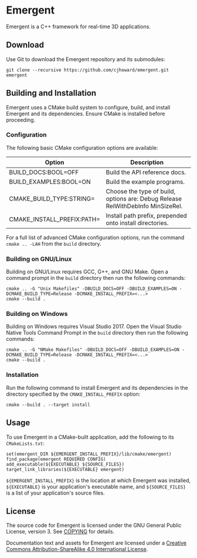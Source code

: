 # Emergent

Emergent is a C++ framework for real-time 3D applications.

## Download

Use Git to download the Emergent repository and its submodules:

	git clone --recursive https://github.com/cjhoward/emergent.git emergent

## Building and Installation

Emergent uses a CMake build system to configure, build, and install Emergent and its dependencies. Ensure CMake is installed before proceeding.

### Configuration

The following basic CMake configuration options are available:

| Option                     | Description                                                                     |
| ---------------------------|-------------------------------------------------------------------------------- |
| BUILD_DOCS:BOOL=OFF        | Build the API reference docs.                                                   |
| BUILD_EXAMPLES:BOOL=ON     | Build the example programs.                                                     |
| CMAKE_BUILD_TYPE:STRING=   | Choose the type of build, options are: Debug Release RelWithDebInfo MinSizeRel. |
| CMAKE_INSTALL_PREFIX:PATH= | Install path prefix, prepended onto install directories.                        |

For a full list of advanced CMake configuration options, run the command `cmake .. -LAH` from the `build` directory.

### Building on GNU/Linux

Building on GNU/Linux requires GCC, G++, and GNU Make. Open a command prompt in the `build` directory then run the following commands:

	cmake .. -G "Unix Makefiles" -DBUILD_DOCS=OFF -DBUILD_EXAMPLES=ON -DCMAKE_BUILD_TYPE=Release -DCMAKE_INSTALL_PREFIX=<...>
	cmake --build .

### Building on Windows

Building on Windows requires Visual Studio 2017. Open the Visual Studio Native Tools Command Prompt in the `build` directory then run the following commands:

	cmake .. -G "NMake Makefiles" -DBUILD_DOCS=OFF -DBUILD_EXAMPLES=ON -DCMAKE_BUILD_TYPE=Release -DCMAKE_INSTALL_PREFIX=<...>
	cmake --build .

### Installation

Run the following command to install Emergent and its dependencies in the directory specified by the `CMAKE_INSTALL_PREFIX` option:

	cmake --build . --target install

## Usage

To use Emergent in a CMake-built application, add the following to its `CMakeLists.txt`:

	set(emergent_DIR ${EMERGENT_INSTALL_PREFIX}/lib/cmake/emergent)
	find_package(emergent REQUIRED CONFIG)
	add_executable(${EXECUTABLE} ${SOURCE_FILES})
	target_link_libraries(${EXECUTABLE} emergent)

`${EMERGENT_INSTALL_PREFIX}` is the location at which Emergent was installed, `${EXECUTABLE}` is your application's executable name, and `${SOURCE_FILES}` is a list of your application's source files.

## License

The source code for Emergent is licensed under the GNU General Public License, version 3. See [COPYING](./COPYING) for details.

Documentation text and assets for Emergent are licensed under a [Creative Commons Attribution-ShareAlike 4.0 International License](http://creativecommons.org/licenses/by-sa/4.0/).
